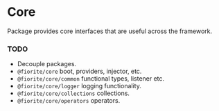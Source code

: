 # Core

Package provides core interfaces that are useful across the framework.    

### TODO

- Decouple packages.
- `@fiorite/core` boot, providers, injector, etc.
- `@fiorite/core/common` functional types, listener etc.
- `@fiorite/core/logger` logging functionality.
- `@fiorite/core/collections` collections.
- `@fiorite/core/operators` operators.

